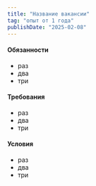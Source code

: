 ```yaml
---
title: "Название вакансии"
tag: "опыт от 1 года"
publishDate: "2025-02-08"
---
```


#### Обязанности
- раз
- два
- три

#### Требования
- раз
- два
- три

#### Условия
- раз
- два
- три